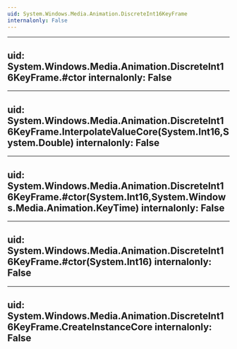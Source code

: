 ```yaml
---
uid: System.Windows.Media.Animation.DiscreteInt16KeyFrame
internalonly: False
---
```


---
uid: System.Windows.Media.Animation.DiscreteInt16KeyFrame.#ctor
internalonly: False
---

---
uid: System.Windows.Media.Animation.DiscreteInt16KeyFrame.InterpolateValueCore(System.Int16,System.Double)
internalonly: False
---

---
uid: System.Windows.Media.Animation.DiscreteInt16KeyFrame.#ctor(System.Int16,System.Windows.Media.Animation.KeyTime)
internalonly: False
---

---
uid: System.Windows.Media.Animation.DiscreteInt16KeyFrame.#ctor(System.Int16)
internalonly: False
---

---
uid: System.Windows.Media.Animation.DiscreteInt16KeyFrame.CreateInstanceCore
internalonly: False
---
